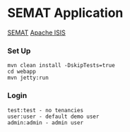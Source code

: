 # SEMAT Application


[SEMAT](http://semat.org)
[Apache ISIS](http://isis.apache.org/)



### Set Up

    mvn clean install -DskipTests=true
    cd webapp
    mvn jetty:run

### Login

    test:test - no tenancies
    user:user - default demo user
    admin:admin - admin user